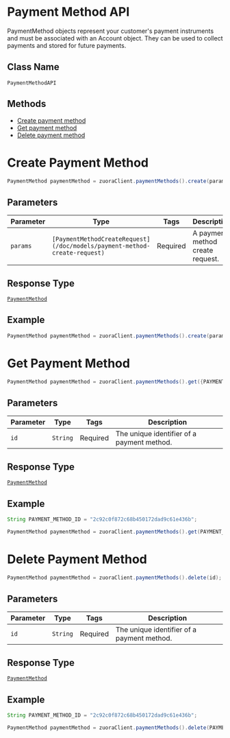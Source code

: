 # Payment Method API

PaymentMethod objects represent your customer's payment instruments and must be associated with an Account object. They can be used to collect payments and stored for future payments.

## Class Name

`PaymentMethodAPI`

## Methods

* [Create payment method](/doc/payment-method-api.md#create-payment-method)
* [Get payment method](/doc/payment-method-api.md#get-payment-method)
* [Delete payment method](/doc/payment-method-api.md#delete-payment-method)



# Create Payment Method

```java
PaymentMethod paymentMethod = zuoraClient.paymentMethods().create(params);
```

## Parameters

| Parameter | Type | Tags | Description |
|  --- | --- | --- | --- |
| `params` | `[PaymentMethodCreateRequest](/doc/models/payment-method-create-request)` | Required | A payment method create request. |

## Response Type

[`PaymentMethod`](/doc/models/payment-method.md)

## Example 

```java
PaymentMethod paymentMethod = zuoraClient.paymentMethods().create(params);
```

# Get Payment Method

```java
PaymentMethod paymentMethod = zuoraClient.paymentMethods().get({PAYMENT_METHOD_ID});
```

## Parameters

| Parameter | Type | Tags | Description |
|  --- | --- | --- | --- |
| `id` | `String` | Required | The unique identifier of a payment method. |

## Response Type

[`PaymentMethod`](/doc/models/payment-method.md)

## Example 

```java
String PAYMENT_METHOD_ID = "2c92c0f872c68b450172dad9c61e436b";

PaymentMethod paymentMethod = zuoraClient.paymentMethods().get(PAYMENT_METHOD_ID);
```
# Delete Payment Method

```java
PaymentMethod paymentMethod = zuoraClient.paymentMethods().delete(id);
```

## Parameters

| Parameter | Type | Tags | Description |
|  --- | --- | --- | --- |
| `id` | `String` | Required | The unique identifier of a payment method. |

## Response Type

[`PaymentMethod`](/doc/models/payment-method.md)

## Example 

```java
String PAYMENT_METHOD_ID = "2c92c0f872c68b450172dad9c61e436b";

PaymentMethod paymentMethod = zuoraClient.paymentMethods().delete(PAYMENT_METHOD_ID);
```
